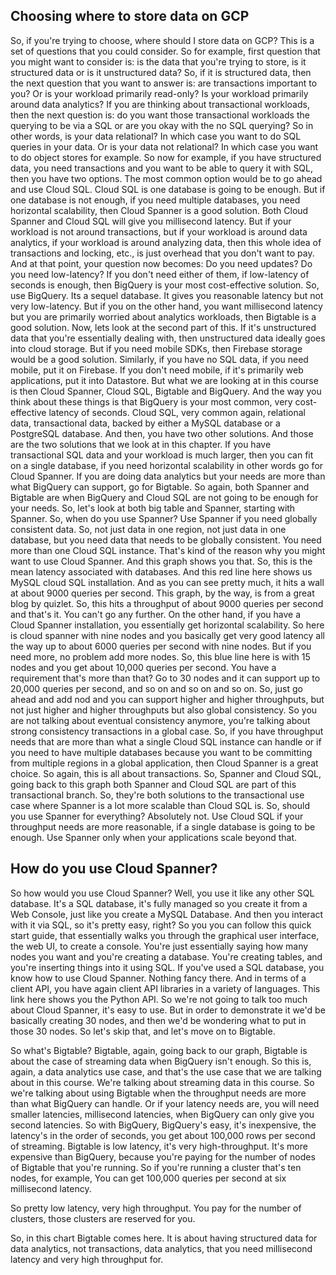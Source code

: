 ## Choosing where to store data on GCP
So, if you're trying to choose, where should I store data on GCP? This is a set of questions that you could consider. So for example, first question that you might want to consider is: is the data that you're trying to store, is it structured data or is it unstructured data? So, if it is structured data, then the next question that you want to answer is: are transactions important to you? Or is your workload primarily read-only? Is your workload primarily around data analytics? If you are thinking about transactional workloads, then the next question is: do you want those transactional workloads the querying to be via a SQL or are you okay with the no SQL querying? So in other words, is your data relational? In which case you want to do SQL queries in your data. Or is your data not relational? In which case you want to do object stores for example. So now for example, if you have structured data, you need transactions and you want to be able to query it with SQL, then you have two options. The most common option would be to go ahead and use Cloud SQL. Cloud SQL is one database is going to be enough. But if one database is not enough, if you need multiple databases, you need horizontal scalability, then Cloud Spanner is a good solution. Both Cloud Spanner and Cloud SQL will give you millisecond latency. But if your workload is not around transactions, but if your workload is around data analytics, if your workload is around analyzing data, then this whole idea of transactions and locking, etc., is just overhead that you don't want to pay. And at that point, your question now becomes: Do you need updates? Do you need low-latency? If you don't need either of them, if low-latency of seconds is enough, then BigQuery is your most cost-effective solution. So, use BigQuery. Its a sequel database. It gives you reasonable latency but not very low-latency. But if you on the other hand, you want millisecond latency but you are primarily worried about analytics workloads, then Bigtable is a good solution. Now, lets look at the second part of this. If it's unstructured data that you're essentially dealing with, then unstructured data ideally goes into cloud storage. But if you need mobile SDKs, then Firebase storage would be a good solution. Similarly, if you have no SQL data, if you need mobile, put it on Firebase. If you don't need mobile, if it's primarily web applications, put it into Datastore. But what we are looking at in this course is then Cloud Spanner, Cloud SQL, Bigtable and BigQuery. And the way you think about these things is that BigQuery is your most common, very cost-effective latency of seconds. Cloud SQL, very common again, relational data, transactional data, backed by either a MySQL database or a PostgreSQL database. And then, you have two other solutions. And those are the two solutions that we look at in this chapter. If you have transactional SQL data and your workload is much larger, then you can fit on a single database, if you need horizontal scalability in other words go for Cloud Spanner. If you are doing data analytics but your needs are more than what BigQuery can support, go for Bigtable. So again, both Spanner and Bigtable are when BigQuery and Cloud SQL are not going to be enough for your needs. So, let's look at both big table and Spanner, starting with Spanner. So, when do you use Spanner? Use Spanner if you need globally consistent data. So, not just data in one region, not just data in one database, but you need data that needs to be globally consistent. You need more than one Cloud SQL instance. That's kind of the reason why you might want to use Cloud Spanner. And this graph shows you that. So, this is the mean latency associated with databases. And this red line here shows us MySQL cloud SQL installation. And as you can see pretty much, it hits a wall at about 9000 queries per second. This graph, by the way, is from a great blog by quizlet. So, this hits a throughput of about 9000 queries per second and that's it. You can't go any further. On the other hand, if you have a Cloud Spanner installation, you essentially get horizontal scalability. So here is cloud spanner with nine nodes and you basically get very good latency all the way up to about 6000 queries per second with nine nodes. But if you need more, no problem add more nodes. So, this blue line here is with 15 nodes and you get about 10,000 queries per second. You have a requirement that's more than that? Go to 30 nodes and it can support up to 20,000 queries per second, and so on and so on and so on. So, just go ahead and add nod and you can support higher and higher throughputs, but not just higher and higher throughputs but also global consistency. So you are not talking about eventual consistency anymore, you're talking about strong consistency transactions in a global case. So, if you have throughput needs that are more than what a single Cloud SQL instance can handle or if you need to have multiple databases because you want to be committing from multiple regions in a global application, then Cloud Spanner is a great choice. So again, this is all about transactions. So, Spanner and Cloud SQL, going back to this graph both Spanner and Cloud SQL are part of this transactional branch. So, they're both solutions to the transactional use case where Spanner is a lot more scalable than Cloud SQL is. So, should you use Spanner for everything? Absolutely not. Use Cloud SQL if your throughput needs are more reasonable, if a single database is going to be enough. Use Spanner only when your applications scale beyond that.
## How do you use Cloud Spanner?
So how would you use Cloud Spanner? Well, you use it like any other SQL database. It's a SQL database, it's fully managed so you create it from a Web Console, just like you create a MySQL Database. And then you interact with it via SQL, so it's pretty easy, right? So you you can follow this quick start guide, that essentially walks you through the graphical user interface, the web UI, to create a console. You're just essentially saying how many nodes you want and you're creating a database. You're creating tables, and you're inserting things into it using SQL. If you've used a SQL database, you know how to use Cloud Spanner. Nothing fancy there. And in terms of a client API, you have again client API libraries in a variety of languages. This link here shows you the Python API. So we're not going to talk too much about Cloud Spanner, it's easy to use. But in order to demonstrate it we'd be basically creating 30 nodes, and then we'd be wondering what to put in those 30 nodes. So let's skip that, and let's move on to Bigtable. 

So what's Bigtable? Bigtable, again, going back to our graph, Bigtable is about the case of streaming data when BigQuery isn't enough. So this is, again, a data analytics use case, and that's the use case that we are talking about in this course. We're talking about streaming data in this course. So we're talking about using Bigtable when the throughput needs are more than what BigQuery can handle. Or if your latency needs are, you will need smaller latencies, millisecond latencies, when BigQuery can only give you second latencies. So with BigQuery, BigQuery's easy, it's inexpensive, the latency's in the order of seconds, you get about 100,000 rows per second of streaming. Bigtable is low latency, it's very high-throughput. It's more expensive than BigQuery, because you're paying for the number of nodes of Bigtable that you're running. So if you're running a cluster that's ten nodes, for example, You can get 100,000 queries per second at six millisecond latency.

So pretty low latency, very high throughput. You pay for the number of clusters, those clusters are reserved for you.

So, in this chart Bigtable comes here. It is about having structured data for data analytics, not transactions, data analytics, that you need millisecond latency and very high throughput for.
